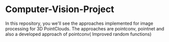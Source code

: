 # Computer-Vision-Project
In this repository, you we'll see the approaches implemented for image processing for 3D PointClouds.
The approaches are pointconv, pointnet and also a developed approach of pointconv( Improved random functions)
